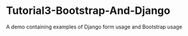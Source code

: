 # Tutorial3-Bootstrap-And-Django
A demo containing examples of Django form usage and Bootstrap usage
